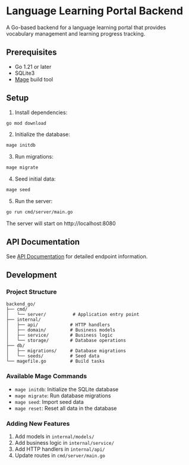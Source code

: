 # Language Learning Portal Backend

A Go-based backend for a language learning portal that provides vocabulary management and learning progress tracking.

## Prerequisites

- Go 1.21 or later
- SQLite3
- [Mage](https://magefile.org/) build tool

## Setup

1. Install dependencies:
```bash
go mod download
```

2. Initialize the database:
```bash
mage initdb
```

3. Run migrations:
```bash
mage migrate
```

4. Seed initial data:
```bash
mage seed
```

5. Run the server:
```bash
go run cmd/server/main.go
```

The server will start on http://localhost:8080

## API Documentation

See [API Documentation](../backend-technical-specs.md) for detailed endpoint information.

## Development

### Project Structure

```
backend_go/
├── cmd/
│   └── server/          # Application entry point
├── internal/
│   ├── api/            # HTTP handlers
│   ├── domain/         # Business models
│   ├── service/        # Business logic
│   └── storage/        # Database operations
├── db/
│   ├── migrations/     # Database migrations
│   └── seeds/          # Seed data
└── magefile.go         # Build tasks
```

### Available Mage Commands

- `mage initdb`: Initialize the SQLite database
- `mage migrate`: Run database migrations
- `mage seed`: Import seed data
- `mage reset`: Reset all data in the database

### Adding New Features

1. Add models in `internal/models/`
2. Add business logic in `internal/service/`
3. Add HTTP handlers in `internal/api/`
4. Update routes in `cmd/server/main.go` 